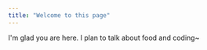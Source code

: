 ```yaml
---
title: "Welcome to this page"
---
```


I'm glad you are here. I plan to talk about food and coding~
